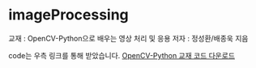 # imageProcessing

교재 : OpenCV-Python으로 배우는 영상 처리 및 응용
저자 : 정성환/배종욱 지음

code는 우측 링크를 통해 받았습니다.
[OpenCV-Python 교재 코드 다운로드](https://www.booksr.co.kr/product/opencv-python%EC%9C%BC%EB%A1%9C-%EB%B0%B0%EC%9A%B0%EB%8A%94-%EC%98%81%EC%83%81%EC%B2%98%EB%A6%AC-%EB%B0%8F-%EC%9D%91%EC%9A%A9/)

